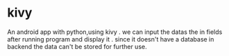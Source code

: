 # kivy
An android app with python,using kivy . 
we can input the datas the in fields after running program and display it .
since it doesn't have a database in backend the data can't be stored for further use.
